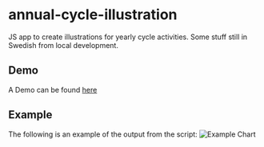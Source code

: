 # annual-cycle-illustration
JS app to create illustrations for yearly cycle activities. Some stuff still in Swedish from local development.

## Demo
A Demo can be found [here](http://perenstrom.github.io/annual-cycle-illustration)

## Example
The following is an example of the output from the script:
![Example Chart](https://raw.githubusercontent.com/perenstrom/annual-cycle-illustration/9e103db65699b22f2f90c47460ae590a1192378f/example.png.png)
